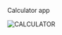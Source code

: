 Calculator app

![CALCULATOR](https://user-images.githubusercontent.com/58886782/116272033-d79d6100-a780-11eb-8b7a-5f95340c2928.jpg)

